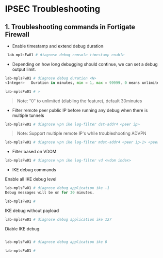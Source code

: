 # IPSEC Troubleshooting

## 1. Troubleshooting commands in Fortigate Firewall

* Enable timestamp and extend debug duration

```python
 lab-mplsFw01 # diagnose debug console timestamp enable


```

* Depending on how long debugging should continue, we can set a debug output limit. 

```python
lab-mplsFw01 # diagnose debug duration <N>
<Integer>   Duration in minutes, min = 1, max = 99999, 0 means unlimited.

lab-mplsFw01 # >
```

>Note: "0" to unlimited (diabling the feature), default 30minutes

* Filter remote peer public IP before running any debug when there is multiple tunnels

```python
lab-mplsFw01 # diagnose vpn ike log-filter dst-addr4 <peer ip>
```

>Note: Support multiple remote IP's while troubleshooting ADVPN
```python
lab-mplsFw01 # diagnose vpn ike log-filter mdst-addr4 <peer ip-1> <peer ip-2>
```

* Filter based on VDOM

```python
lab-mplsFw01 # diagnose vpn ike log-filter vd <vdom index>
```
* IKE debug commands

Enable all IKE debug level

```python
lab-mplsFw01 # diagnose debug application ike -1
Debug messages will be on for 30 minutes.

lab-mplsFw01 #

```
IKE debug without payload

```python
lab-mplsFw01 # diagnose debug application ike 127
```

Diable IKE debug

```python

lab-mplsFw01 # diagnose debug application ike 0

lab-mplsFw01 #
```
